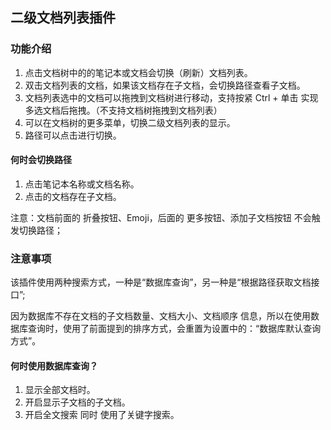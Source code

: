 ## 二级文档列表插件


### 功能介绍
1. 点击文档树中的的笔记本或文档会切换（刷新）文档列表。
2. 双击文档列表的文档，如果该文档存在子文档，会切换路径查看子文档。
3. 文档列表选中的文档可以拖拽到文档树进行移动，支持按紧 Ctrl + 单击 实现多选文档后拖拽。（不支持文档树拖拽到文档列表）
4. 可以在文档树的更多菜单，切换二级文档列表的显示。
5. 路径可以点击进行切换。

#### 何时会切换路径
1. 点击笔记本名称或文档名称。
2. 点击的文档存在子文档。

注意：文档前面的 折叠按钮、Emoji，后面的 更多按钮、添加子文档按钮 不会触发切换路径；



### 注意事项

该插件使用两种搜索方式，一种是“数据库查询”，另一种是“根据路径获取文档接口”;

因为数据库不存在文档的子文档数量、文档大小、文档顺序 信息，所以在使用数据库查询时，使用了前面提到的排序方式，会重置为设置中的：“数据库默认查询方式”。


#### 何时使用数据库查询？
1. 显示全部文档时。
2. 开启显示子文档的子文档。
3. 开启全文搜索 同时 使用了关键字搜索。

